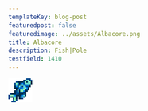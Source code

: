 ```yaml
---
templateKey: blog-post
featuredpost: false
featuredimage: ../assets/Albacore.png
title: Albacore
description: Fish|Pole
testfield: 1410
---
```

![Albacore](../assets/Albacore.png)